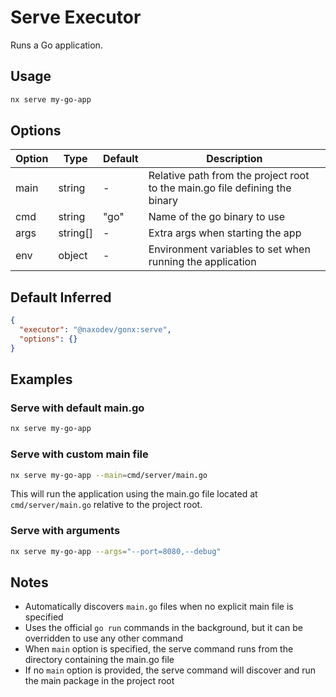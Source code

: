 # Serve Executor

Runs a Go application.

## Usage

```bash
nx serve my-go-app
```

## Options

| Option | Type     | Default | Description                                                                 |
| ------ | -------- | ------- | --------------------------------------------------------------------------- |
| main   | string   | -       | Relative path from the project root to the main.go file defining the binary |
| cmd    | string   | "go"    | Name of the go binary to use                                                |
| args   | string[] | -       | Extra args when starting the app                                            |
| env    | object   | -       | Environment variables to set when running the application                   |

## Default Inferred

```json
{
  "executor": "@naxodev/gonx:serve",
  "options": {}
}
```

## Examples

### Serve with default main.go

```bash
nx serve my-go-app
```

### Serve with custom main file

```bash
nx serve my-go-app --main=cmd/server/main.go
```

This will run the application using the main.go file located at `cmd/server/main.go` relative to the project root.

### Serve with arguments

```bash
nx serve my-go-app --args="--port=8080,--debug"
```

## Notes

- Automatically discovers `main.go` files when no explicit main file is specified
- Uses the official `go run` commands in the background, but it can be overridden to use any other command
- When `main` option is specified, the serve command runs from the directory containing the main.go file
- If no `main` option is provided, the serve command will discover and run the main package in the project root
